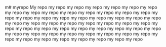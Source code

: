 m# myrepo
My repo
my repo
my repo
my repo
my repo
my repo
my repo
my repo
my repo
my repo
my repo
my repo
my repo
my repo
my repo
my repo
my repo
my repo
my repo
my repo
my repo
my repo
my repo
my repo
my repo
my repo
my repo
my repo
my repo
my repo
my repo
my repo
my repo
my repo
my repo
my repo
my repo
my repo
my repo
my repo
my repo
my repo
my repo
my repo
my repo
my repo
my repo
my repo
my repo
my repo
my repo
my repo
my repo
my repo
my repo
my repo
my repo
